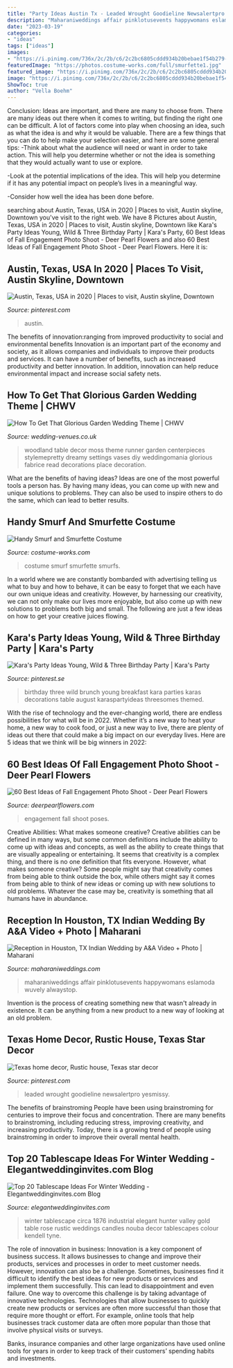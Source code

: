 ```yaml
---
title: "Party Ideas Austin Tx - Leaded Wrought Goodieline Newsalertpro Yesmissy"
description: "Maharaniweddings affair pinklotusevents happywomans eslamoda wuvely alwaystop"
date: "2023-03-19"
categories:
- "ideas"
tags: ["ideas"]
images:
- "https://i.pinimg.com/736x/2c/2b/c6/2c2bc6805cddd934b20bebae1f54b279--texas-star-iron-doors.jpg"
featuredImage: "https://photos.costume-works.com/full/smurfette1.jpg"
featured_image: "https://i.pinimg.com/736x/2c/2b/c6/2c2bc6805cddd934b20bebae1f54b279--texas-star-iron-doors.jpg"
image: "https://i.pinimg.com/736x/2c/2b/c6/2c2bc6805cddd934b20bebae1f54b279--texas-star-iron-doors.jpg"
ShowToc: true
author: "Vella Boehm"
---
```



Conclusion: Ideas are important, and there are many to choose from.
There are many ideas out there when it comes to writing, but finding the right one can be difficult. A lot of factors come into play when choosing an idea, such as what the idea is and why it would be valuable. There are a few things that you can do to help make your selection easier, and here are some general tips:
-Think about what the audience will need or want in order to take action. This will help you determine whether or not the idea is something that they would actually want to use or explore.

-Look at the potential implications of the idea. This will help you determine if it has any potential impact on people’s lives in a meaningful way.

-Consider how well the idea has been done before.

	

		
searching about Austin, Texas, USA in 2020 | Places to visit, Austin skyline, Downtown you've visit to the right web. We have 8 Pictures about Austin, Texas, USA in 2020 | Places to visit, Austin skyline, Downtown like Kara&#039;s Party Ideas Young, Wild &amp; Three Birthday Party | Kara&#039;s Party, 60 Best Ideas of Fall Engagement Photo Shoot - Deer Pearl Flowers and also 60 Best Ideas of Fall Engagement Photo Shoot - Deer Pearl Flowers. Here it is:
		
    
## Austin, Texas, USA In 2020 | Places To Visit, Austin Skyline, Downtown

<img loading=lazy src="https://i.pinimg.com/736x/7d/78/a6/7d78a6e327fe179ecc6266f1185c3e93.jpg" onerror="this.onerror=null;this.src='https://tse3.mm.bing.net/th?id=OIP.VCF4GZ5Na2__SKzcwLaVTQHaLH&amp;pid=15.1';" alt="Austin, Texas, USA in 2020 | Places to visit, Austin skyline, Downtown">

_Source: pinterest.com_

>austin. 

	

The benefits of innovation:ranging from improved productivity to social and environmental benefits
Innovation is an important part of the economy and society, as it allows companies and individuals to improve their products and services. It can have a number of benefits, such as increased productivity and better innovation. In addition, innovation can help reduce environmental impact and increase social safety nets.

    
## How To Get That Glorious Garden Wedding Theme | CHWV

<img loading=lazy src="https://www.wedding-venues.co.uk/sites/default/files/How-To-Get-That-Glorious-Garden-Wedding-Theme-FabriceTranzer.jpg" onerror="this.onerror=null;this.src='https://tse4.mm.bing.net/th?id=OIP.saPNJdPkl4QCddy3YMbF5QHaLH&amp;pid=15.1';" alt="How To Get That Glorious Garden Wedding Theme | CHWV">

_Source: wedding-venues.co.uk_

>woodland table decor moss theme runner garden centerpieces stylemepretty dreamy settings vases diy weddingomania glorious fabrice read decorations place decoration. 

	

What are the benefits of having ideas?
Ideas are one of the most powerful tools a person has. By having many ideas, you can come up with new and unique solutions to problems. They can also be used to inspire others to do the same, which can lead to better results.

    
## Handy Smurf And Smurfette Costume

<img loading=lazy src="https://photos.costume-works.com/full/smurfette1.jpg" onerror="this.onerror=null;this.src='https://tse1.mm.bing.net/th?id=OIP.7z_mwnnosc7XKr7v1djmzAHaML&amp;pid=15.1';" alt="Handy Smurf and Smurfette Costume">

_Source: costume-works.com_

>costume smurf smurfette smurfs. 

	

In a world where we are constantly bombarded with advertising telling us what to buy and how to behave, it can be easy to forget that we each have our own unique ideas and creativity. However, by harnessing our creativity, we can not only make our lives more enjoyable, but also come up with new solutions to problems both big and small. The following are just a few ideas on how to get your creative juices flowing.

    
## Kara&#039;s Party Ideas Young, Wild &amp; Three Birthday Party | Kara&#039;s Party

<img loading=lazy src="https://i.pinimg.com/736x/89/81/3b/89813baa8e5a35ad472257442e427d07.jpg" onerror="this.onerror=null;this.src='https://tse2.mm.bing.net/th?id=OIP.sAN5GrGfcSfmXHeY8IJarQHaLH&amp;pid=15.1';" alt="Kara&#039;s Party Ideas Young, Wild &amp; Three Birthday Party | Kara&#039;s Party">

_Source: pinterest.se_

>birthday three wild brunch young breakfast kara parties karas decorations table august karaspartyideas threesomes themed. 

	

With the rise of technology and the ever-changing world, there are endless possibilities for what will be in 2022. Whether it’s a new way to heat your home, a new way to cook food, or just a new way to live, there are plenty of ideas out there that could make a big impact on our everyday lives. Here are 5 ideas that we think will be big winners in 2022: 

    
## 60 Best Ideas Of Fall Engagement Photo Shoot - Deer Pearl Flowers

<img loading=lazy src="https://www.deerpearlflowers.com/wp-content/uploads/2016/08/Fall-Engagement-Photo-Shoot-and-Poses-Ideas-11.jpg" onerror="this.onerror=null;this.src='https://tse1.mm.bing.net/th?id=OIP.ViQ7cqe8klGcUC_XfpIBQQHaJ3&amp;pid=15.1';" alt="60 Best Ideas of Fall Engagement Photo Shoot - Deer Pearl Flowers">

_Source: deerpearlflowers.com_

>engagement fall shoot poses. 

	

Creative Abilities: What makes someone creative?
Creative abilities can be defined in many ways, but some common definitions include the ability to come up with ideas and concepts, as well as the ability to create things that are visually appealing or entertaining. It seems that creativity is a complex thing, and there is no one definition that fits everyone. However, what makes someone creative? Some people might say that creativity comes from being able to think outside the box, while others might say it comes from being able to think of new ideas or coming up with new solutions to old problems. Whatever the case may be, creativity is something that all humans have in abundance.

    
## Reception In Houston, TX Indian Wedding By A&amp;A Video + Photo | Maharani

<img loading=lazy src="https://www.maharaniweddings.com/media/gallery/20251-MS_0054-orig.jpeg" onerror="this.onerror=null;this.src='https://tse1.mm.bing.net/th?id=OIP.HRRtcr0e8Tu54NZGJ9NfCQHaKH&amp;pid=15.1';" alt="Reception in Houston, TX Indian Wedding by A&amp;A Video + Photo | Maharani">

_Source: maharaniweddings.com_

>maharaniweddings affair pinklotusevents happywomans eslamoda wuvely alwaystop. 

	

Invention is the process of creating something new that wasn't already in existence. It can be anything from a new product to a new way of looking at an old problem. 

    
## Texas Home Decor, Rustic House, Texas Star Decor

<img loading=lazy src="https://i.pinimg.com/736x/2c/2b/c6/2c2bc6805cddd934b20bebae1f54b279--texas-star-iron-doors.jpg" onerror="this.onerror=null;this.src='https://tse4.mm.bing.net/th?id=OIP.yQJwMprD--w6gk6uv5TTTQHaJ4&amp;pid=15.1';" alt="Texas home decor, Rustic house, Texas star decor">

_Source: pinterest.com_

>leaded wrought goodieline newsalertpro yesmissy. 

	

The benefits of brainstroming
People have been using brainstroming for centuries to improve their focus and concentration. There are many benefits to brainstroming, including reducing stress, improving creativity, and increasing productivity. Today, there is a growing trend of people using brainstroming in order to improve their overall mental health.

    
## Top 20 Tablescape Ideas For Winter Wedding - Elegantweddinginvites.com Blog

<img loading=lazy src="https://www.elegantweddinginvites.com/wedding-blog/wp-content/uploads/2015/11/elegant-winter-wedding-tablescape-with-hanging-candles.jpg" onerror="this.onerror=null;this.src='https://tse3.mm.bing.net/th?id=OIP.rTatBtt2caDroZHSrTQ7VwHaLH&amp;pid=15.1';" alt="Top 20 Tablescape Ideas For Winter Wedding - Elegantweddinginvites.com Blog">

_Source: elegantweddinginvites.com_

>winter tablescape circa 1876 industrial elegant hunter valley gold table rose rustic weddings candles nouba decor tablescapes colour kendell tyne. 

	

The role of innovation in business:
Innovation is a key component of business success. It allows businesses to change and improve their products, services and processes in order to meet customer needs. However, innovation can also be a challenge. Sometimes, businesses find it difficult to identify the best ideas for new products or services and implement them successfully. This can lead to disappointment and even failure.
One way to overcome this challenge is by taking advantage of innovative technologies. Technologies that allow businesses to quickly create new products or services are often more successful than those that require more thought or effort. For example, online tools that help businesses track customer data are often more popular than those that involve physical visits or surveys.

Banks, insurance companies and other large organizations have used online tools for years in order to keep track of their customers’ spending habits and investments.

